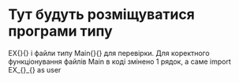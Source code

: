# Тут будуть розміщуватися програми типу 
EX{}{} і файли типу Main{}{} для перевірки.
Для коректного функціонування файлів Main в коді змінено 1 рядок, а саме
import EX_{}_{} as user
